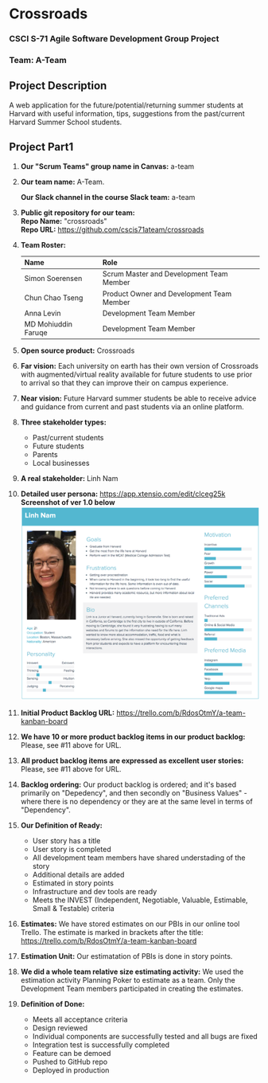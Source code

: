 # Crossroads
### CSCI S-71 Agile Software Development Group Project
### Team: **A-Team**
## Project Description
A web application for the future/potential/returning summer students at Harvard with useful information, tips, suggestions from the past/current Harvard Summer School students.


## Project Part1
1. **Our "Scrum Teams" group name in Canvas:** 
a-team

2. **Our team name:** 
A-Team. 

    **Our Slack channel in the course Slack team:** a-team

3. **Public git repository for our team:** 
<br />    **Repo Name:** "crossroads"
<br />    **Repo URL:** https://github.com/cscis71ateam/crossroads
4. **Team Roster:**
    
    | Name                  |  Role                                        |
    | :---------------------|  :-------------------------------------------|
    | Simon Soerensen       |  Scrum Master and Development Team Member    |
    | Chun Chao Tseng       |  Product Owner and Development Team Member   |
    | Anna Levin            |  Development Team Member                     |
    | MD Mohiuddin Faruqe   |  Development Team Member                     |

5. **Open source product:** 
Crossroads

6. **Far vision:** 
Each university on earth has their own version of Crossroads with augmented/virtual reality available for future students to use prior to arrival so that they can improve their on campus experience.

7. **Near vision:** 
Future Harvard summer students be able to receive advice and guidance from current and past students via an online platform.

8. **Three stakeholder types:** 
    * Past/current students 
    * Future students 
    * Parents 
    * Local businesses

9. **A real stakeholder:** 
Linh Nam

10. **Detailed user persona:** 
https://app.xtensio.com/edit/clceg25k
<br  />    **Screenshot of ver 1.0 below**
<br />    ![alt text](https://github.com/cscis71ateam/crossroads/blob/master/User%20Persona.png)

11. **Initial Product Backlog URL:** 
https://trello.com/b/RdosOtmY/a-team-kanban-board
 
12. **We have 10 or more product backlog items in our product backlog:** 
Please, see #11 above for URL.

13. **All product backlog items are expressed as excellent user stories:** 
Please, see #11 above for URL.

14. **Backlog ordering:**
Our product backlog is ordered; and it's based primarily on "Depedency", and then secondly on "Business Values" - where there is no dependency or they are at the same level in terms of "Dependency". 

15. **Our Definition of Ready:** 
    * User story has a title 
    * User story is completed 
    * All development team members have shared understading of the story
    * Additional details are added 
    * Estimated in story points 
    * Infrastructure and dev tools are ready
    * Meets the INVEST (Independent, Negotiable, Valuable, Estimable, Small & Testable) criteria
	
16. **Estimates:**
We have stored estimates on our PBIs in our online tool Trello. The estimate is marked in brackets after the title: 
https://trello.com/b/RdosOtmY/a-team-kanban-board

17. **Estimation Unit:**
Our estimatation of PBIs is done in story points.

18. **We did a whole team relative size estimating activity:** 
We used the estimation activity Planning Poker to estimate as a team. Only the Development Team members participated in creating the estimates. 

20. **Definition of Done:**
    * Meets all acceptance criteria
    * Design reviewed
    * Individual components are successfully tested and all bugs are fixed
    * Integration test is successfully completed
    * Feature can be demoed
    * Pushed to GitHub repo
    * Deployed in production
